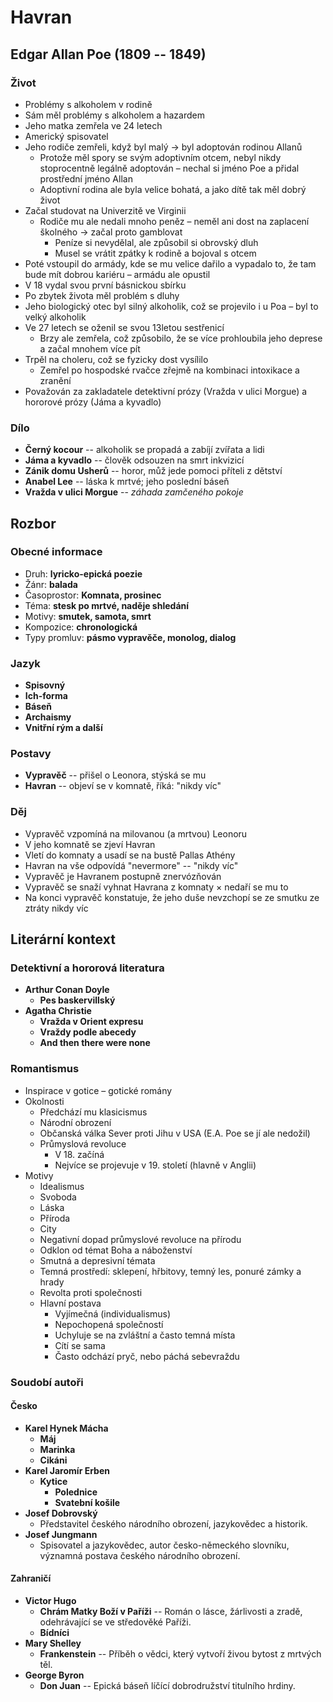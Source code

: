 # Havran

## Edgar Allan Poe (1809 -- 1849)

### Život

- Problémy s alkoholem v rodině
- Sám měl problémy s alkoholem a hazardem
- Jeho matka zemřela ve 24 letech
- Americký spisovatel
- Jeho rodiče zemřeli, když byl malý → byl adoptován rodinou Allanů
  - Protože měl spory se svým adoptivním otcem, nebyl nikdy stoprocentně legálně adoptován – nechal si jméno Poe a přidal prostřední jméno Allan
  - Adoptivní rodina ale byla velice bohatá, a jako dítě tak měl dobrý život
- Začal studovat na Univerzitě ve Virginii
  - Rodiče mu ale nedali mnoho peněz – neměl ani dost na zaplacení školného → začal proto gamblovat
    - Peníze si nevydělal, ale způsobil si obrovský dluh
    - Musel se vrátit zpátky k rodině a bojoval s otcem
- Poté vstoupil do armády, kde se mu velice dařilo a vypadalo to, že tam bude mít dobrou kariéru – armádu ale opustil
- V 18 vydal svou první básnickou sbírku
- Po zbytek života měl problém s dluhy
- Jeho biologický otec byl silný alkoholik, což se projevilo i u Poa – byl to velký alkoholik
- Ve 27 letech se oženil se svou 13letou sestřenicí
  - Brzy ale zemřela, což způsobilo, že se více prohloubila jeho deprese a začal mnohem více pít
- Trpěl na choleru, což se fyzicky dost vysílilo
  - Zemřel po hospodské rvačce zřejmě na kombinaci intoxikace a zranění
- Považován za zakladatele detektivní prózy (Vražda v ulici Morgue) a hororové prózy (Jáma a kyvadlo)

### Dílo

- **Černý kocour** -- alkoholik se propadá a zabíjí zvířata a lidi
- **Jáma a kyvadlo** -- člověk odsouzen na smrt inkvizicí
- **Zánik domu Usherů** -- horor, můž jede pomoci příteli z dětství
- **Anabel Lee** -- láska k mrtvé; jeho poslední báseň
- **Vražda v ulici Morgue** -- _záhada zamčeného pokoje_

## Rozbor

### Obecné informace

- Druh: **lyricko-epická poezie**
- Žánr: **balada**
- Časoprostor: **Komnata, prosinec**
- Téma: **stesk po mrtvé, naděje shledání**
- Motivy: **smutek, samota, smrt**
- Kompozice: **chronologická**
- Typy promluv: **pásmo vypravěče, monolog, dialog**

### Jazyk

- **Spisovný**
- **Ich-forma**
- **Báseň**
- **Archaismy**
- **Vnitřní rým a další**

### Postavy

- **Vypravěč** -- přišel o Leonora, stýská se mu
- **Havran** -- objeví se v komnatě, říká: "nikdy víc"

### Děj

- Vypravěč vzpomíná na milovanou (a mrtvou) Leonoru
- V jeho komnatě se zjeví Havran
- Vletí do komnaty a usadí se na bustě Pallas Athény
- Havran na vše odpovídá "nevermore" -- "nikdy víc"
- Vypravěč je Havranem postupně znervózňován
- Vypravěč se snaží vyhnat Havrana z komnaty × nedaří se mu to
- Na konci vypravěč konstatuje, že jeho duše nevzchopí se ze smutku ze ztráty
  nikdy víc

## Literární kontext

### Detektivní a hororová literatura

- **Arthur Conan Doyle**
  - **Pes baskervillský**
- **Agatha Christie**
  - **Vražda v Orient expresu**
  - **Vraždy podle abecedy**
  - **And then there were none**

### Romantismus

- Inspirace v gotice – gotické romány
- Okolnosti
  - Předchází mu klasicismus
  - Národní obrození
  - Občanská válka Sever proti Jihu v USA (E.A. Poe se jí ale nedožil)
  - Průmyslová revoluce
    - V 18. začíná
    - Nejvíce se projevuje v 19. století (hlavně v Anglii)
- Motivy
  - Idealismus
  - Svoboda
  - Láska
  - Příroda
  - City
  - Negativní dopad průmyslové revoluce na přírodu
  - Odklon od témat Boha a náboženství
  - Smutná a depresivní témata
  - Temná prostředí: sklepení, hřbitovy, temný les, ponuré zámky a hrady
  - Revolta proti společnosti
  - Hlavní postava
    - Vyjímečná (individualismus)
    - Nepochopená společností
    - Uchyluje se na zvláštní a často temná místa
    - Cítí se sama
    - Často odchází pryč, nebo páchá sebevraždu

### Soudobí autoři

#### Česko

- **Karel Hynek Mácha**
  - **Máj**
  - **Marinka**
  - **Cikáni**
- **Karel Jaromír Erben**
  - **Kytice**
    - **Polednice**
    - **Svatební košile**
- **Josef Dobrovský**
  - Představitel českého národního obrození, jazykovědec a historik.
- **Josef Jungmann**
  - Spisovatel a jazykovědec, autor česko-německého slovníku, významná postava českého národního obrození.

#### Zahraničí

- **Victor Hugo**
  - **Chrám Matky Boží v Paříži** -- Román o lásce, žárlivosti a zradě, odehrávající se ve středověké Paříži.
  - **Bídníci**
- **Mary Shelley**
  - **Frankenstein** -- Příběh o vědci, který vytvoří živou bytost z mrtvých těl.
- **George Byron**
  - **Don Juan** -- Epická báseň líčící dobrodružství titulního hrdiny.
